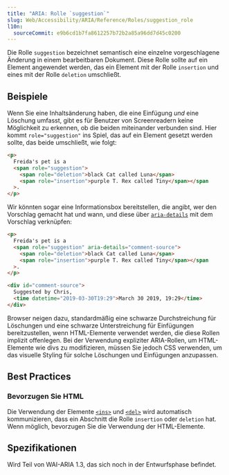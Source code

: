 ```yaml
---
title: "ARIA: Rolle `suggestion`"
slug: Web/Accessibility/ARIA/Reference/Roles/suggestion_role
l10n:
  sourceCommit: e9b6cd1b7fa8612257b72b2a85a96dd7d45c0200
---
```


Die Rolle `suggestion` bezeichnet semantisch eine einzelne vorgeschlagene Änderung in einem bearbeitbaren Dokument. Diese Rolle sollte auf ein Element angewendet werden, das ein Element mit der Rolle `insertion` und eines mit der Rolle `deletion` umschließt.

## Beispiele

Wenn Sie eine Inhaltsänderung haben, die eine Einfügung _und_ eine Löschung umfasst, gibt es für Benutzer von Screenreadern keine Möglichkeit zu erkennen, ob die beiden miteinander verbunden sind. Hier kommt `role="suggestion"` ins Spiel, das auf ein Element gesetzt werden sollte, das beide umschließt, wie folgt:

```html
<p>
  Freida's pet is a
  <span role="suggestion">
    <span role="deletion">black Cat called Luna</span>
    <span role="insertion">purple T. Rex called Tiny</span></span
  >.
</p>
```

Wir könnten sogar eine Informationsbox bereitstellen, die angibt, wer den Vorschlag gemacht hat und wann, und diese über [`aria-details`](/de/docs/Web/Accessibility/ARIA/Reference/Attributes/aria-details) mit dem Vorschlag verknüpfen:

```html
<p>
  Freida's pet is a
  <span role="suggestion" aria-details="comment-source">
    <span role="deletion">black Cat called Luna</span>
    <span role="insertion">purple T. Rex called Tiny</span></span
  >.
</p>

<div id="comment-source">
  Suggested by Chris,
  <time datetime="2019-03-30T19:29">March 30 2019, 19:29</time>
</div>
```

Browser neigen dazu, standardmäßig eine schwarze Durchstreichung für Löschungen und eine schwarze Unterstreichung für Einfügungen bereitzustellen, wenn HTML-Elemente verwendet werden, die diese Rollen implizit offenlegen. Bei der Verwendung expliziter ARIA-Rollen, um HTML-Elemente wie divs zu modifizieren, müssen Sie jedoch CSS verwenden, um das visuelle Styling für solche Löschungen und Einfügungen anzupassen.

## Best Practices

### Bevorzugen Sie HTML

Die Verwendung der Elemente [`<ins>`](/de/docs/Web/HTML/Reference/Elements/ins) und [`<del>`](/de/docs/Web/HTML/Reference/Elements/del) wird automatisch kommunizieren, dass ein Abschnitt die Rolle `insertion` oder `deletion` hat. Wenn möglich, bevorzugen Sie die Verwendung der HTML-Elemente.

## Spezifikationen

Wird Teil von WAI-ARIA 1.3, das sich noch in der Entwurfsphase befindet.
